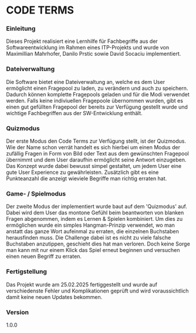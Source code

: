 # **CODE TERMS**

### Einleitung
Dieses Projekt realisiert eine Lernhilfe für Fachbegriffe aus 
der Softwareentwicklung im Rahmen eines ITP-Projekts und wurde von Maximillian Mahrhofer, Danilo Prstic
sowie David Socaciu implementiert.

### Dateiverwaltung
Die Software bietet eine Dateiverwaltung an, welche es dem User ermöglicht einen Fragepool zu laden, zu verändern und auch zu speichern. 
Dadurch können komplette Fragepools geladen und für die Modi verwendet werden. 
Falls keine indiviuellen Fragepoole übernommen wurden, gibt es einen gut gefüllten Fragepool
der bereits zur Verfügung gestellt wurde und wichtige Fachbegriffen aus der SW-Entwicklung enthält.

### Quizmodus
Der erste Modus den Code Terms zur Verfügung stellt, ist der Quizmodus. Wie der Name schon verrät handelt es sich hierbei
um einen Modus der zufällig Fragen in Form von Bild oder Text aus dem gewünschten Fragepool übernimmt und dem User daraufhin ermöglicht seine Antwort einzugeben.
Das Konzept wurde dabei bewusst simpel gestaltet, um jedem User eine gute User Experience zu gewährleisten. Zusätzlich gibt es eine
Punkteanzahl die anzeigt wieviele Begriffe man richtig erraten hat.

### Game- / Spielmodus
Der zweite Modus der implementiert wurde baut auf dem 'Quizmodus' auf. Dabei wird dem User das montone Gefühl beim beantworten 
von blanken Fragen abgenommen, indem es Lernen & Spielen kombiniert. Um dies zu ermöglichen wurde ein simples Hangman-Prinzip verwendet,
wo man anstatt das ganze Wort aufeinmal zu erraten, die einzelnen Buchstaben herausfinden muss. Die Challenge dabei ist es
nicht zu viele falsche Buchstaben anzutippen, geschieht dies hat man verloren. Doch keine Sorge man kann mit nur einem Klick
das Spiel erneut beginnen und versuchen einen neuen Begriff zu erraten.

### Fertigstellung
Das Projekt wurde am 25.02.2025 fertiggestellt und wurde auf verschiedenste Fehler und Komplikationen geprüft und wird
voraussichtlich damit keine neuen Updates bekommen.

### Version
1.0.0

